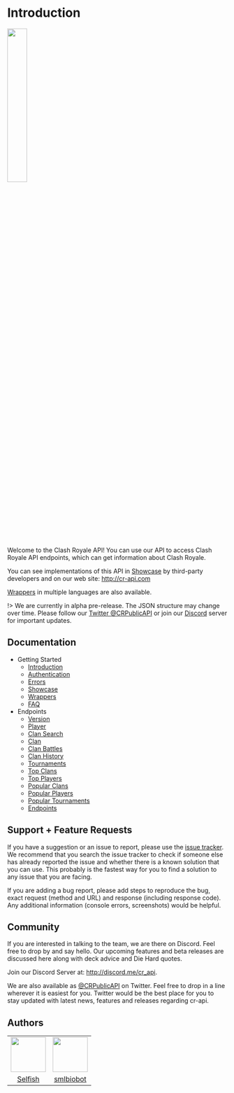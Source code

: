 # Introduction

<img width="30%" height="30%" src="https://raw.githubusercontent.com/cr-api/cr-api-docs/master/docs/img/cr-api-logo-b.png">

Welcome to the Clash Royale API! You can use our API to access Clash Royale API endpoints, which can get information about Clash Royale.

You can see implementations of this API in [Showcase](/showcase) by third-party developers and on our web site: http://cr-api.com

[Wrappers](/wrappers) in multiple languages are also available.

!> We are currently in alpha pre-release. The JSON structure may change over time. Please follow our [Twitter @CRPublicAPI](http://twitter.com/CRPublicAPI) or join our [Discord](http://discord.me/cr_api) server for important updates.

## Documentation

- Getting Started
    - [Introduction](/)
    - [Authentication](/authentication)
    - [Errors](/errors)
    - [Showcase](/showcase)
    - [Wrappers](/wrappers)
    - [FAQ](/faq)
- Endpoints
    - [Version](/endpoints/version)
    - [Player](/endpoints/player)
    - [Clan Search](/endpoints/clan_search)
    - [Clan](/endpoints/clan)
    - [Clan Battles](/endpoints/clan_battles)
    - [Clan History](/endpoints/clan_history)
    - [Tournaments](/endpoints/tournaments)
    - [Top Clans](/endpoints/top_clans)
    - [Top Players](/endpoints/top_players)
    - [Popular Clans](/endpoints/popular_clans)
    - [Popular Players](/endpoints/popular_players)
    - [Popular Tournaments](/endpoints/popular_tournaments)
    - [Endpoints](/endpoints/endpoints)


## Support + Feature Requests

If you have a suggestion or an issue to report, please use the [issue tracker](https://github.com/cr-api/cr-api/issues). We recommend that you search the issue tracker to check if someone else has already reported the issue and whether there is a known solution that you can use. This probably is the fastest way for you to find a solution to any issue that you are facing.

If you are adding a bug report, please add steps to reproduce the bug, exact request (method and URL) and response (including response code). Any additional information (console errors, screenshots) would be helpful.

## Community

If you are interested in talking to the team, we are there on Discord. Feel free to drop by and say hello. Our upcoming features and beta releases are discussed here along with deck advice and Die Hard quotes.

Join our Discord Server at: http://discord.me/cr_api.

We are also available as [@CRPublicAPI](http://twitter.com/CRPublicAPI) on Twitter. Feel free to drop in a line wherever it is easiest for you. Twitter would be the best place for you to stay updated with latest news, features and releases regarding cr-api.

## Authors

<table>
<tr>
<td><a target="_blank" href="https://github.com/selfish"><img src="https://avatars0.githubusercontent.com/u/7327741" height=80px"></a></td>
<td><a target="_blank" href="https://github.com/smlbiobot"><img src="https://avatars1.githubusercontent.com/u/25040297" height=80px"></a></td>
</tr>
<tr>
<td align="center"><a target="_blank" href="https://github.com/selfish">Selfish</a></td>
<td align="center"><a target="_blank" href="https://github.com/smlbiobot">smlbiobot</a></td>
</tr>
</table>
